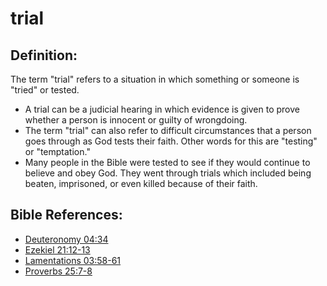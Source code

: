 # trial #

## Definition: ##

The term "trial" refers to a situation in which something or someone is "tried" or tested.

* A trial can be a judicial hearing in which evidence is given to prove whether a person is innocent or guilty of wrongdoing.
* The term "trial" can also refer to difficult circumstances that a person goes through as God tests their faith. Other words for this are "testing" or "temptation."
* Many people in the Bible were tested to see if they would continue to believe and obey God. They went through trials which included being beaten, imprisoned, or even killed because of their faith.



## Bible References: ##

* [Deuteronomy 04:34](en/tn/deu/help/04/34)
* [Ezekiel 21:12-13](en/tn/ezk/help/21/12)
* [Lamentations 03:58-61](en/tn/lam/help/03/58)
* [Proverbs 25:7-8](en/tn/pro/help/25/07)
